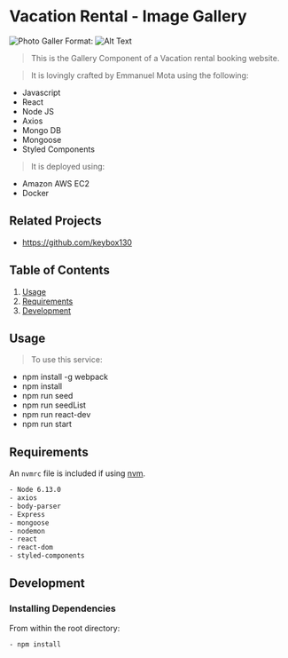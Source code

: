# Vacation Rental - Image Gallery
![Photo Galler](https://imgur.com/8xqSKOD)
Format: ![Alt Text](url)
> This is the Gallery Component of a Vacation rental booking website.

> It is lovingly crafted by Emmanuel Mota using the following:
- Javascript
- React
- Node JS
- Axios
- Mongo DB
- Mongoose
- Styled Components
>It is deployed using:
- Amazon AWS EC2
- Docker



## Related Projects

  - https://github.com/keybox130

## Table of Contents

1. [Usage](#Usage)
1. [Requirements](#requirements)
1. [Development](#development)

## Usage

>  To use this service:
- npm install -g webpack
- npm install
- npm run seed
- npm run seedList
- npm run react-dev
- npm run start

## Requirements

An `nvmrc` file is included if using [nvm](https://github.com/creationix/nvm).
```sh
- Node 6.13.0
- axios
- body-parser
- Express
- mongoose
- nodemon
- react
- react-dom
- styled-components
```
## Development

### Installing Dependencies

From within the root directory:

```sh
- npm install
```

